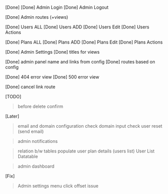 [Done]
[Done] Admin Login
[Done] Admin Logout

[Done] Admin routes (+views)

[Done] Users ALL
[Done] Users ADD
[Done] Users Edit
[Done] Users Actions

[Done] Plans ALL
[Done] Plans ADD
[Done] Plans Edit
[Done] Plans Actions

[Done] Admin Settings
[Done] titles for views 

[Done] admin panel name and links from config
[Done] routes based on config

[Done] 404 error view
[Done] 500 error view

[Done] cancel link route

[TODO]

> before delete confirm

[Later]

> email and domain configuration check
> domain input check
> user reset (send email)

> admin notifications

> relation b/w tables
> populate user plan details (users list)
> User List Datatable

> admin dashboard

[Fix]

> Admin settings menu click offset issue